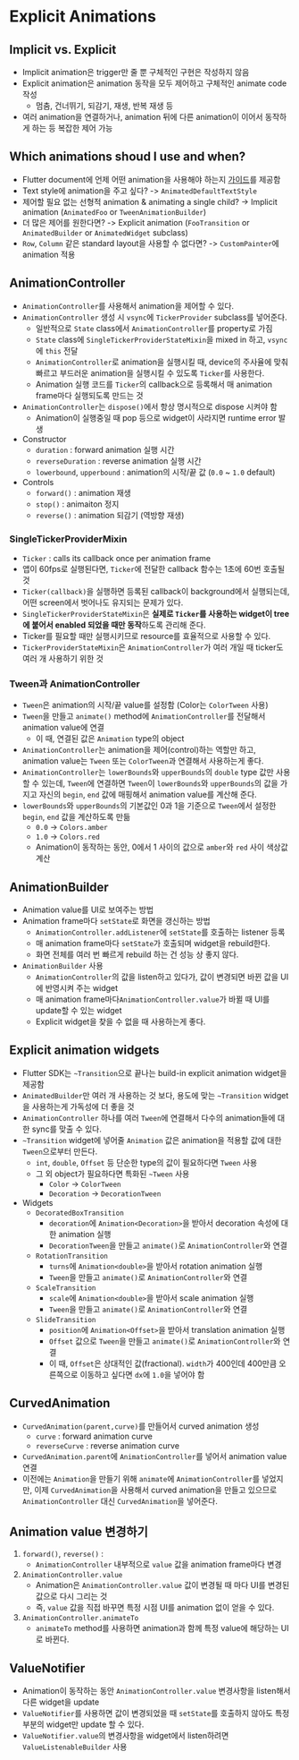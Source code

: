 # Explicit Animations

## Implicit vs. Explicit

- Implicit animation은 trigger만 줄 뿐 구체적인 구현은 작성하지 않음
- Explicit animation은 animation 동작을 모두 제어하고 구체적인 animate code 작성
  - 멈춤, 건너뛰기, 되감기, 재생, 반복 재생 등
- 여러 animation을 연결하거나, animation 뒤에 다른 animation이 이어서 동작하게 하는 등 복잡한 제어 가능

## Which animations shoud I use and when?

- Flutter document에 언제 어떤 animation을 사용해야 하는지 [가이드](https://docs.flutter.dev/assets/images/docs/ui/animations/animation-decision-tree.png)를 제공함
- Text style에 animation을 주고 싶다? -> `AnimatedDefaultTextStyle`
- 제어할 필요 없는 선형적 animation & animating a single child? -> Implicit animation (`AnimatedFoo` or `TweenAnimationBuilder`)
- 더 많은 제어를 원한다면? -> Explicit animation (`FooTransition` or `AnimatedBuilder` or `AnimatedWidget` subclass)
- `Row`, `Column` 같은 standard layout을 사용할 수 없다면? -> `CustomPainter`에 animation 적용

## AnimationController

- `AnimationController`를 사용해서 animation을 제어할 수 있다.
- `AnimationController` 생성 시 `vsync`에 `TickerProvider` subclass를 넣어준다.
  - 일반적으로 `State` class에서 `AnimationController`를 property로 가짐
  - `State` class에 `SingleTickerProviderStateMixin`을 mixed in 하고, `vsync`에 `this` 전달
  - `AnimationController`로 animation을 실행시킬 때, device의 주사율에 맞춰 빠르고 부드러운 animation을 실행시킬 수 있도록 `Ticker`를 사용한다.
  - Animation 실행 코드를 `Ticker`의 callback으로 등록해서 매 animation frame마다 실행되도록 만드는 것
- `AnimationController`는 `dispose()`에서 항상 명시적으로 dispose 시켜야 함
  - Animation이 실행중일 때 pop 등으로 widget이 사라지면 runtime error 발생
- Constructor
  - `duration` : forward animation 실행 시간
  - `reverseDuration` : reverse animation 실행 시간
  - `lowerbound`, `upperbound` : animation의 시작/끝 값 (`0.0` ~ `1.0` default)
- Controls
  - `forward()` : animation 재생
  - `stop()` : animaiton 정지
  - `reverse()` : animation 되감기 (역방향 재생)

### SingleTickerProviderMixin

- `Ticker` : calls its callback once per animation frame
- 앱이 60fps로 실행된다면, `Ticker`에 전달한 callback 함수는 1초에 60번 호출될 것
- `Ticker(callback)`을 실행하면 등록된 callback이 background에서 실행되는데, 어떤 screen에서 벗어나도 유지되는 문제가 있다.
- `SingleTickerProviderStateMixin`은 **실제로 `Ticker`를 사용하는 widget이 tree에 붙어서 enabled 되었을 때만 동작**하도록 관리해 준다.
- Ticker를 필요할 때만 실행시키므로 resource를 효율적으로 사용할 수 있다.
- `TickerProviderStateMixin`은 `AnimationController`가 여러 개일 때 ticker도 여러 개 사용하기 위한 것

### Tween과 AnimationController

- `Tween`은 animation의 시작/끝 value를 설정함 (Color는 `ColorTween` 사용)
- `Tween`을 만들고 `animate()` method에 `AnimationController`를 전달해서 animation value에 연결
  - 이 때, 연결된 값은 `Animation` type의 object
- `AnimationController`는 animation을 제어(control)하는 역할만 하고, animation value는 `Tween` 또는 `ColorTween`과 연결해서 사용하는게 좋다.
- `AnimationController`는 `lowerBounds`와 `upperBounds`의 `double` type 값만 사용할 수 있는데, `Tween`에 연결하면 `Tween`이 `lowerBounds`와 `upperBounds`의 값을 가지고 자신의 `begin`, `end` 값에 매핑해서 animation value를 계산해 준다.
- `lowerBounds`와 `upperBounds`의 기본값인 0과 1을 기준으로 `Tween`에서 설정한 `begin`, `end` 값을 계산하도록 만듦
  - `0.0` -> `Colors.amber`
  - `1.0` -> `Colors.red`
  - Animation이 동작하는 동안, 0에서 1 사이의 값으로 `amber`와 `red` 사이 색상값 계산

## AnimationBuilder

- Animation value를 UI로 보여주는 방법
- Animation frame마다 `setState`로 화면을 갱신하는 방법
  - `AnimationController.addListener`에 `setState`를 호출하는 listener 등록
  - 매 animation frame마다 `setState`가 호출되며 widget을 rebuild한다.
  - 화면 전체를 여러 번 빠르게 rebuild 하는 건 성능 상 좋지 않다.
- `AnimationBuilder` 사용
  - `AnimationController`의 값을 listen하고 있다가, 값이 변경되면 바뀐 값을 UI에 반영시켜 주는 widget
  - 매 animation frame마다`AnimationController.value`가 바뀔 때 UI를 update할 수 있는 widget
  - Explicit widget을 찾을 수 없을 때 사용하는게 좋다.

## Explicit animation widgets

- Flutter SDK는 `~Transition`으로 끝나는 build-in explicit animation widget을 제공함
- `AnimatedBuilder`만 여러 개 사용하는 것 보다, 용도에 맞는 `~Transition` widget을 사용하는게 가독성에 더 좋을 것
- `AnimationController` 하나를 여러 `Tween`에 연결해서 다수의 animation들에 대한 sync를 맞출 수 있다.
- `~Transition` widget에 넣어줄 `Animation` 값은 animation을 적용할 값에 대한 `Tween`으로부터 만든다.
  - `int`, `double`, `Offset` 등 단순한 type의 값이 필요하다면 `Tween` 사용
  - 그 외 object가 필요하다면 특화된 `~Tween` 사용
    - `Color` -> `ColorTween`
    - `Decoration` -> `DecorationTween`
- Widgets
  - `DecoratedBoxTransition`
    - `decoration`에 `Animation<Decoration>`을 받아서 decoration 속성에 대한 animation 실행
    - `DecorationTween`을 만들고 `animate()`로 `AnimationController`와 연결
  - `RotationTransition`
    - `turns`에 `Animation<double>`을 받아서 rotation animation 실행
    - `Tween`을 만들고 `animate()`로 `AnimationController`와 연결
  - `ScaleTransition`
    - `scale`에 `Animation<double>`을 받아서 scale animation 실행
    - `Tween`을 만들고 `animate()`로 `AnimationController`와 연결
  - `SlideTransition`
    - `position`에 `Animation<Offset>`을 받아서 translation animation 실행
    - `Offset` 값으로 `Tween`을 만들고 `animate()`로 `AnimationController`와 연결
    - 이 때, `Offset`은 상대적인 값(fractional). `width`가 400인데 400만큼 오른쪽으로 이동하고 싶다면 `dx`에 `1.0`을 넣어야 함

## CurvedAnimation

- `CurvedAnimation(parent,curve)`를 만들어서 curved animation 생성
  - `curve` : forward animation curve
  - `reverseCurve` : reverse animation curve
- `CurvedAnimation.parent`에 `AnimationController`를 넣어서 animation value 연결
- 이전에는 `Animation`을 만들기 위해 `animate`에 `AnimationController`를 넣었지만, 이제 `CurvedAnimation`을 사용해서 curved animation을 만들고 있으므로 `AnimationController` 대신 `CurvedAnimation`을 넣어준다.

## Animation value 변경하기

1. `forward()`, `reverse()` :
   - `AnimationController` 내부적으로 `value` 값을 animation frame마다 변경
2. `AnimationController.value`
   - Animation은 `AnimationController.value` 값이 변경될 때 마다 UI를 변경된 값으로 다시 그리는 것
   - 즉, `value` 값을 직접 바꾸면 특정 시점 UI를 animation 없이 얻을 수 있다.
3. `AnimationController.animateTo`
   - `animateTo` method를 사용하면 animation과 함께 특정 value에 해당하는 UI로 바뀐다.

## ValueNotifier

- Animation이 동작하는 동안 `AnimationController.value` 변경사항을 listen해서 다른 widget을 update
- `ValueNotifier`를 사용하면 값이 변경되었을 때 `setState`를 호출하지 않아도 특정 부분의 widget만 update 할 수 있다.
- `ValueNotifier.value`의 변경사항을 widget에서 listen하려면 `ValueListenableBuilder` 사용